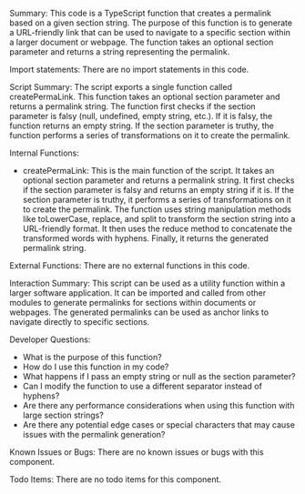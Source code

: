 Summary:
This code is a TypeScript function that creates a permalink based on a given section string. The purpose of this function is to generate a URL-friendly link that can be used to navigate to a specific section within a larger document or webpage. The function takes an optional section parameter and returns a string representing the permalink.

Import statements:
There are no import statements in this code.

Script Summary:
The script exports a single function called createPermaLink. This function takes an optional section parameter and returns a permalink string. The function first checks if the section parameter is falsy (null, undefined, empty string, etc.). If it is falsy, the function returns an empty string. If the section parameter is truthy, the function performs a series of transformations on it to create the permalink.

Internal Functions:
- createPermaLink: This is the main function of the script. It takes an optional section parameter and returns a permalink string. It first checks if the section parameter is falsy and returns an empty string if it is. If the section parameter is truthy, it performs a series of transformations on it to create the permalink. The function uses string manipulation methods like toLowerCase, replace, and split to transform the section string into a URL-friendly format. It then uses the reduce method to concatenate the transformed words with hyphens. Finally, it returns the generated permalink string.

External Functions:
There are no external functions in this code.

Interaction Summary:
This script can be used as a utility function within a larger software application. It can be imported and called from other modules to generate permalinks for sections within documents or webpages. The generated permalinks can be used as anchor links to navigate directly to specific sections.

Developer Questions:
- What is the purpose of this function?
- How do I use this function in my code?
- What happens if I pass an empty string or null as the section parameter?
- Can I modify the function to use a different separator instead of hyphens?
- Are there any performance considerations when using this function with large section strings?
- Are there any potential edge cases or special characters that may cause issues with the permalink generation?

Known Issues or Bugs:
There are no known issues or bugs with this component.

Todo Items:
There are no todo items for this component.